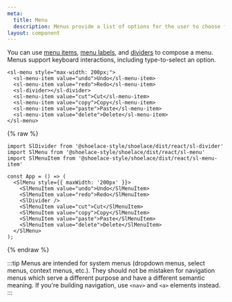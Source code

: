 ```yaml
---
meta:
  title: Menu
  description: Menus provide a list of options for the user to choose from.
layout: component
---
```


You can use [menu items](/components/menu-item), [menu labels](/components/menu-label), and [dividers](/components/divider) to compose a menu. Menus support keyboard interactions, including type-to-select an option.

```html:preview
<sl-menu style="max-width: 200px;">
  <sl-menu-item value="undo">Undo</sl-menu-item>
  <sl-menu-item value="redo">Redo</sl-menu-item>
  <sl-divider></sl-divider>
  <sl-menu-item value="cut">Cut</sl-menu-item>
  <sl-menu-item value="copy">Copy</sl-menu-item>
  <sl-menu-item value="paste">Paste</sl-menu-item>
  <sl-menu-item value="delete">Delete</sl-menu-item>
</sl-menu>
```

{% raw %}

```jsx:react
import SlDivider from '@shoelace-style/shoelace/dist/react/sl-divider'
import SlMenu from '@shoelace-style/shoelace/dist/react/sl-menu'
import SlMenuItem from '@shoelace-style/shoelace/dist/react/sl-menu-item'

const App = () => (
  <SlMenu style={{ maxWidth: '200px' }}>
    <SlMenuItem value="undo">Undo</SlMenuItem>
    <SlMenuItem value="redo">Redo</SlMenuItem>
    <SlDivider />
    <SlMenuItem value="cut">Cut</SlMenuItem>
    <SlMenuItem value="copy">Copy</SlMenuItem>
    <SlMenuItem value="paste">Paste</SlMenuItem>
    <SlMenuItem value="delete">Delete</SlMenuItem>
  </SlMenu>
);
```

{% endraw %}

:::tip
Menus are intended for system menus (dropdown menus, select menus, context menus, etc.). They should not be mistaken for navigation menus which serve a different purpose and have a different semantic meaning. If you're building navigation, use `<nav>` and `<a>` elements instead.
:::
